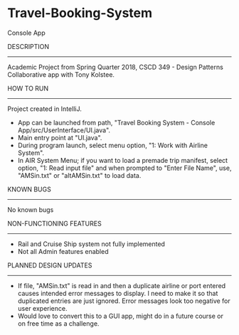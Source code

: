 # Travel-Booking-System

Console App



DESCRIPTION

-----------

Academic Project from Spring Quarter 2018, CSCD 349 - Design Patterns
Collaborative app with Tony Kolstee. 


HOW TO RUN

----------

Project created in IntelliJ. 
* App can be launched from path, "Travel Booking System - Console App/src/UserInterface/UI.java".
* Main entry point at "UI.java". 
* During program launch, select menu option, "1: Work with Airline System".
* In AIR System Menu; if you want to load a premade trip manifest, select option, "1: Read input file" and when prompted to "Enter File Name", use, "AMSin.txt" or "altAMSin.txt" to load data.



KNOWN BUGS

----------

No known bugs



NON-FUNCTIONING FEATURES

------------------------

* Rail and Cruise Ship system not fully implemented
* Not all Admin features enabled



PLANNED DESIGN UPDATES

----------------------

* If file, "AMSin.txt" is read in and then a duplicate airline or port entered causes intended error messages to display. I need to make it so that duplicated entries are just ignored. Error messages look too negative for user experience.
* Would love to convert this to a GUI app, might do in a future course or on free time as a challenge.